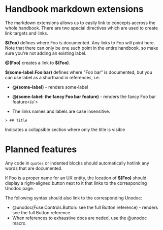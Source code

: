 # Handbook markdown extensions

The markdown extensions allows us to easily link to concepts accross the whole handbook.
There are two special directives which are used to create link targets and links.

**$(Foo)** defines where Foo is documented. Any links to Foo will point here.
Note that there can only be one such point in the entire handbook, so make sure you're not adding an existing label.

**@(Foo)** creates a link to **$(Foo)**.

**$(some-label:Foo bar)** defines where "Foo bar" is documented, but you can use label as a
shorthand in references, i.e.

* **@(some-label)** - renders <a>some-label</a>
* **@(some-label: the fancy Foo bar feature)** - renders <a> the fancy Foo bar feature</a`>

* The links names and labels are case insensitive.


```
> ## Title
```

Indicates a collapsible section where only the title is visible

# Planned features

Any code in `quotes` or indented blocks should automatically hotlink any words that
are documented.

If Foo is a proper name for an UX entity, the location of **$(Foo)** should display a right-aligned button
next to it that links to the corresponding Unodoc page.

The following syntax should also link to the corresponding Unodoc:

* @unodoc(Fuse.Controls.Button: see the full Button reference) - renders <a> see the full Button reference</a>
* When references to exhaustive docs are neded, use the @unodoc macro.
